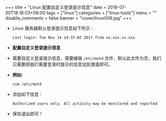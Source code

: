 +++
title = "Linux 配置自定义登录提示信息"
date = 2018-07-30T18:18:03+08:00
tags = ["linux"]
categories = ["linux-tools"]
menu = ""
disable_comments = false
banner = "cover/linux006.jpg"
+++

- Linux 服务器默认登录提示信息如下所示：
  
  ```bash
  Last login: Tue Nov 14 14:37:02 2017 from xx.xxx.xx.xxx
  ```
- **配置自定义登录提示信息**
- 需要自定义登录提示信息，需要编辑 `/etc/motd` 文件，默认此文件为空，我们只需要把我们需要登录时提示的信息加到里面即可。
- **例如:** 
  
  ```bash
  vim /etc/motd
  ```
- 添加如下信息：
  
  ```bash
  Authorized users only. All activity may be monitored and reported
  ```
- 保存退出即可！
